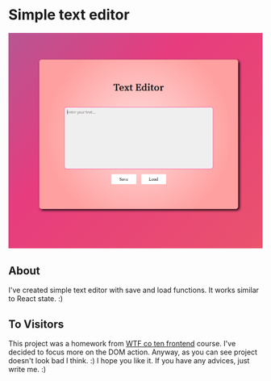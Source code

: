 # Simple text editor
![image of editor](https://raw.githubusercontent.com/shzgfx/text-editor/master/simple%20editor.PNG)

## About
I've created simple text editor with save and load functions. It works similar to React state. :)

## To Visitors
This project was a homework from [WTF co ten frontend](https://cotenfrontend.pl/) course. I've decided to focus more on the DOM action. Anyway, as you can see project doesn't look bad I think. :) I hope you like it. If you have any advices, just write me. :)
